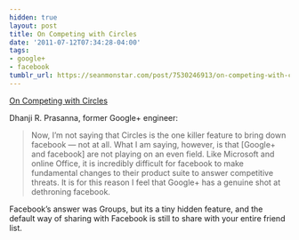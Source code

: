 ```yaml
---
hidden: true
layout: post
title: On Competing with Circles
date: '2011-07-12T07:34:28-04:00'
tags:
- google+
- facebook
tumblr_url: https://seanmonstar.com/post/7530246913/on-competing-with-circles
---
```

[On Competing with Circles](http://rethrick.com/#google-plus)  

Dhanji R. Prasanna, former Google+ engineer:

> Now, I’m not saying that Circles is the one killer feature to bring down facebook — not at all. What I am saying, however, is that [Google+ and facebook] are not playing on an even field. Like Microsoft and online Office, it is incredibly difficult for facebook to make fundamental changes to their product suite to answer competitive threats. It is for this reason I feel that Google+ has a genuine shot at dethroning facebook.

Facebook’s answer was Groups, but its a tiny hidden feature, and the default way of sharing with Facebook is still to share with your entire friend list.


